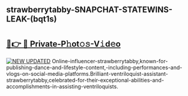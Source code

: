 ## strawberrytabby-SNAPCHAT-STATEWINS-LEAK-(bqt1s)


# <h2><a href="https://mediaupload.pro?-20M">🔗👉 🔴 Private-P𝚑ot𝚘𝚜-V𝚒d𝚎o</a></h2>

[![NEW UPDATED](https://i.imgur.com/0qMVB7G.gif)](https://mediaupload.pro?-20M)
Online-influencer-strawberrytabby,known-for-publishing-dance-and-lifestyle-content,-including-performances-and-vlogs-on-social-media-platforms.Brilliant-ventriloquist-assistant-strawberrytabby,celebrated-for-their-exceptional-abilities-and-accomplishments-in-assisting-ventriloquists.  
